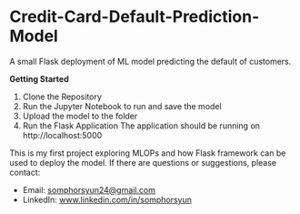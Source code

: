 # Credit-Card-Default-Prediction-Model
A small Flask deployment of ML model predicting the default of customers.

**Getting Started**
1. Clone the Repository
2. Run the Jupyter Notebook to run and save the model
3. Upload the model to the folder
4. Run the Flask Application
The application should be running on http://localhost:5000

This is my first project exploring MLOPs and how Flask framework can be used to deploy the model. If there are questions or suggestions, please contact:
- Email: somphorsyun24@gmail.com
- LinkedIn: www.linkedin.com/in/somphorsyun
